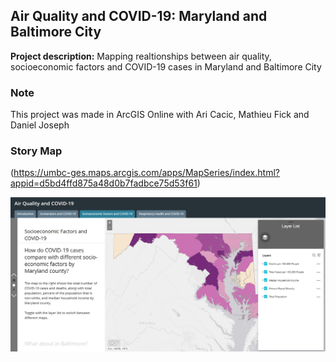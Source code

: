 ## Air Quality and COVID-19: Maryland and Baltimore City

**Project description:**  Mapping realtionships between air quality, socioeconomic factors and COVID-19 cases in Maryland and Baltimore City
### Note

This project was made in ArcGIS Online with Ari Cacic, Mathieu Fick and Daniel Joseph

### Story Map
(https://umbc-ges.maps.arcgis.com/apps/MapSeries/index.html?appid=d5bd4ffd875a48d0b7fadbce75d53f61)

<img src="/images/project_1_github.png?raw=true"/>
